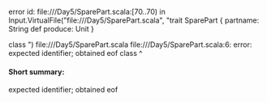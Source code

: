 error id: file://<WORKSPACE>/Day5/SparePart.scala:[70..70) in Input.VirtualFile("file://<WORKSPACE>/Day5/SparePart.scala", "trait SparePart {
    partname: String
    def produce: Unit
}

class ")
file://<WORKSPACE>/Day5/SparePart.scala
file://<WORKSPACE>/Day5/SparePart.scala:6: error: expected identifier; obtained eof
class 
      ^
#### Short summary: 

expected identifier; obtained eof